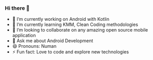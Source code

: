 ### Hi there 👋

<!--
**NumanArif/NumanArif** is a ✨ _special_ ✨ repository because its `README.md` (this file) appears on your GitHub profile.

Here are some ideas to get you started:-->

- 🔭 I’m currently working on Android with Kotlin
- 🌱 I’m currently learning KMM, Clean Coding methodologies
- 👯 I’m looking to collaborate on any amazing open source mobile application
- 💬 Ask me about Android Development
- 😄 Pronouns: Numan
- ⚡ Fun fact: Love to code and explore new technologies

